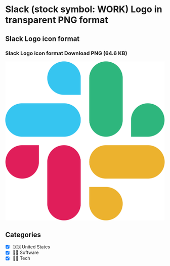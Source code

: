 # Slack (stock symbol: WORK) Logo in transparent PNG format

## Slack Logo icon format

### Slack Logo icon format Download PNG (64.6 KB)

![Slack Logo icon format Download PNG (64.6 KB)](/img/orig/WORK-d00db09e.png)



## Categories
- [x] 🇺🇸 United States
- [x] 👨‍💻 Software
- [x] 👩‍💻 Tech
